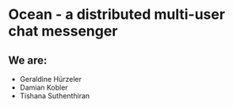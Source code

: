 # Ocean - a distributed multi-user chat messenger
## We are:
- Geraldine Hürzeler
- Damian Kobler
- Tishana Suthenthiran
